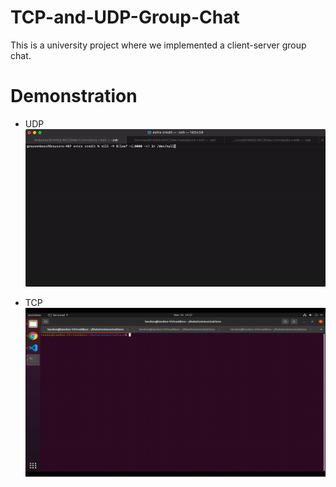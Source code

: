 # TCP-and-UDP-Group-Chat
This is a university project where we implemented a client-server group chat.

# Demonstration
  - UDP
 ![](udp_Demonstration.gif)
  
  - TCP
 ![](TCP_Demonstration.gif)

